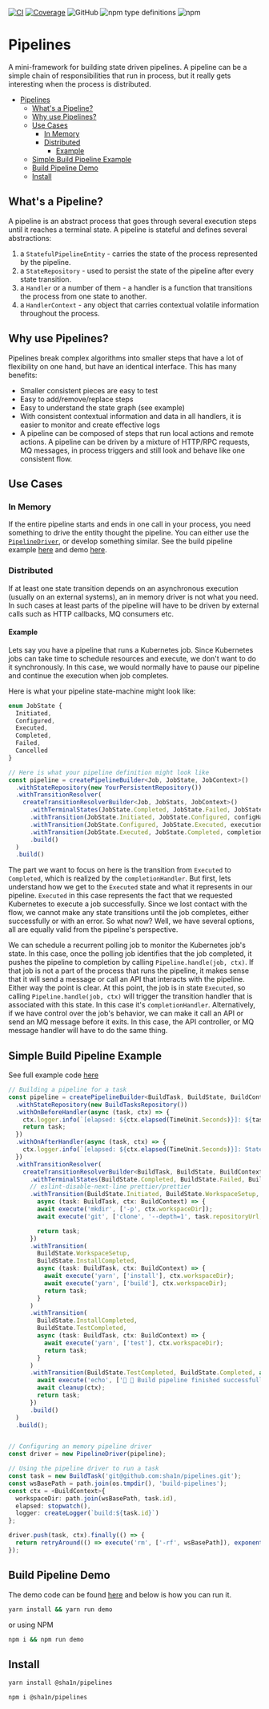 [![CI](https://github.com/sha1n/pipelines/actions/workflows/ci.yml/badge.svg)](https://github.com/sha1n/pipelines/actions/workflows/ci.yml)
[![Coverage](https://github.com/sha1n/pipelines/actions/workflows/coverage.yml/badge.svg)](https://github.com/sha1n/pipelines/actions/workflows/coverage.yml)
![GitHub](https://img.shields.io/github/license/sha1n/pipelines)
![npm type definitions](https://img.shields.io/npm/types/@sha1n/pipelines)
![npm](https://img.shields.io/npm/v/@sha1n/pipelines)

# Pipelines
A mini-framework for building state driven pipelines. A pipeline can be a simple chain of responsibilities that run in process, but it really gets interesting when the process is distributed.

- [Pipelines](#pipelines)
  - [What's a Pipeline?](#whats-a-pipeline)
  - [Why use Pipelines?](#why-use-pipelines)
  - [Use Cases](#use-cases)
    - [In Memory](#in-memory)
    - [Distributed](#distributed)
      - [Example](#example)
  - [Simple Build Pipeline Example](#simple-build-pipeline-example)
  - [Build Pipeline Demo](#build-pipeline-demo)
  - [Install](#install)

## What's a Pipeline?
A pipeline is an abstract process that goes through several execution steps until it reaches a terminal state. A pipeline is stateful and defines  several abstractions:
1. a `StatefulPipelineEntity` - carries the state of the process represented by the pipeline.
2. a `StateRepository` - used to persist the state of the pipeline after every state transition.
3. a `Handler` or a number of them - a handler is a function that transitions the process from one state to another.
4. a `HandlerContext` - any object that carries contextual volatile information throughout the process.

## Why use Pipelines?
Pipelines break complex algorithms into smaller steps that have a lot of flexibility on one hand, but have an identical interface. This has many benefits:

- Smaller consistent pieces are easy to test
- Easy to add/remove/replace steps
- Easy to understand the state graph (see example)
- With consistent contextual information and data in all handlers, it is easier to monitor and create effective logs
- A pipeline can be composed of steps that run local actions and remote actions. A pipeline can be driven by a mixture of HTTP/RPC requests, MQ messages, in process triggers and still look and behave like one consistent flow.

## Use Cases
### In Memory
If the entire pipeline starts and ends in one call in your process, you need something to drive the entity thought the pipeline. You can either use the [`PipelineDriver`](./lib/PipelineDriver.ts), or develop something similar. See the build pipeline example [here](#simple-build-pipeline-example) and demo [here](#build-pipeline-demo).

### Distributed
If at least one state transition depends on an asynchronous execution (usually on an external systems), an in memory driver is not what you need. In such cases at least parts of the pipeline will have to be driven by external calls such as HTTP callbacks, MQ consumers etc.

#### Example
Lets say you have a pipeline that runs a Kubernetes job. Since Kubernetes jobs can take time to schedule resources and execute, we don't want to do it synchronously. In this case, we would normally have to pause our pipeline and continue the execution when job completes.

Here is what your pipeline state-machine might look like:
```ts
enum JobState {
  Initiated,
  Configured,
  Executed,
  Completed,
  Failed,
  Cancelled
}

// Here is what your pipeline definition might look like
const pipeline = createPipelineBuilder<Job, JobState, JobContext>()
  .withStateRepository(new YourPersistentRepository())
  .withTransitionResolver(
    createTransitionResolverBuilder<Job, JobStats, JobContext>()
      .withTerminalStates(JobState.Completed, JobState.Failed, JobState.Cancelled)
      .withTransition(JobState.Initiated, JobState.Configured, configHandler)
      .withTransition(JobState.Configured, JobState.Executed, executionHandler)
      .withTransition(JobState.Executed, JobState.Completed, completionHandler)
      .build()
  )
  .build()
```

The part we want to focus on here is the transition from `Executed` to `Completed`, which is realized by the `completionHandler`. But first, lets understand how we get to the `Executed` state and what it represents in our pipeline. `Executed` in this case represents the fact that we requested Kubernetes to execute a job successfully. Since we lost contact with the flow, we cannot make any state transitions until the job completes, either successfully or with an error. So what now? Well, we have several options, all are equally valid from the pipeline's perspective.

We can schedule a recurrent polling job to monitor the Kubernetes job's state. In this case, once the polling job identifies that the job completed, it pushes the pipeline to completion by calling `Pipeline.handle(job, ctx)`. If that job is not a part of the process that runs the pipeline, it makes sense that it will send a message or call an API that interacts with the pipeline. Either way the point is clear. 
At this point, the job is in state `Executed`, so calling `Pipeline.handle(job, ctx)` will trigger the transition handler that is associated with this state. In this case it's `completionHandler`.
Alternatively, if we have control over the job's behavior, we can make it call an API or send an MQ message before it exits. In this case, the API controller, or MQ message handler will have to do the same thing.


## Simple Build Pipeline Example
See full example code [here](examples/build-pipeline)

```ts
// Building a pipeline for a task
const pipeline = createPipelineBuilder<BuildTask, BuildState, BuildContext>()
  .withStateRepository(new BuildTasksRepository())
  .withOnBeforeHandler(async (task, ctx) => {
    ctx.logger.info(`[elapsed: ${ctx.elapsed(TimeUnit.Seconds)}]: ${task.state}`);
    return task;
  })
  .withOnAfterHandler(async (task, ctx) => {
    ctx.logger.info(`[elapsed: ${ctx.elapsed(TimeUnit.Seconds)}]: State is now ${task.state}`);
  })
  .withTransitionResolver(
    createTransitionResolverBuilder<BuildTask, BuildState, BuildContext>()
      .withTerminalStates(BuildState.Completed, BuildState.Failed, BuildState.Cancelled)
      // eslint-disable-next-line prettier/prettier
      .withTransition(BuildState.Initiated, BuildState.WorkspaceSetup, 
        async (task: BuildTask, ctx: BuildContext) => {
        await execute('mkdir', ['-p', ctx.workspaceDir]);
        await execute('git', ['clone', '--depth=1', task.repositoryUrl, ctx.workspaceDir]);

        return task;
      })
      .withTransition(
        BuildState.WorkspaceSetup,
        BuildState.InstallCompleted,
        async (task: BuildTask, ctx: BuildContext) => {
          await execute('yarn', ['install'], ctx.workspaceDir);
          await execute('yarn', ['build'], ctx.workspaceDir);
          return task;
        }
      )
      .withTransition(
        BuildState.InstallCompleted,
        BuildState.TestCompleted,
        async (task: BuildTask, ctx: BuildContext) => {
          await execute('yarn', ['test'], ctx.workspaceDir);
          return task;
        }
      )
      .withTransition(BuildState.TestCompleted, BuildState.Completed, async (task: BuildTask, ctx: BuildContext) => {
        await execute('echo', ['🥳 🎉 Build pipeline finished successfully!']);
        await cleanup(ctx);
        return task;
      })
      .build()
  )
  .build();


// Configuring an memory pipeline driver
const driver = new PipelineDriver(pipeline);

// Using the pipeline driver to run a task
const task = new BuildTask('git@github.com:sha1n/pipelines.git');
const wsBasePath = path.join(os.tmpdir(), 'build-pipelines');
const ctx = <BuildContext>{
  workspaceDir: path.join(wsBasePath, task.id),
  elapsed: stopwatch(),
  logger: createLogger(`build:${task.id}`)
};

driver.push(task, ctx).finally(() => {
  return retryAround(() => execute('rm', ['-rf', wsBasePath]), exponentialBackoffRetryPolicy(2));
});
```

## Build Pipeline Demo
The demo code can be found [here](examples/build-pipeline) and below is how you can run it.

```bash
yarn install && yarn run demo
```

or using NPM

```bash
npm i && npm run demo
```

## Install
```bash
yarn install @sha1n/pipelines
```

```bash
npm i @sha1n/pipelines
```